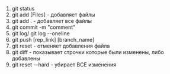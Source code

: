 1. git status
2. git add [Files] - добавляет файлы
3. git add . - добавляет все файлы
4. git commit -m "comment"
5. git log/ git log --oneline
6. git push [rep_link] [branch_name]
7. git reset - отменяет добавления файла
8. git diff - показывает строчки которые были изменены, либо добавлены
9. git reset --hard - убирает ВСЕ изменения
